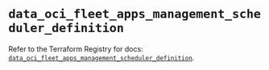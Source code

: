 # `data_oci_fleet_apps_management_scheduler_definition`

Refer to the Terraform Registry for docs: [`data_oci_fleet_apps_management_scheduler_definition`](https://registry.terraform.io/providers/oracle/oci/6.18.0/docs/data-sources/fleet_apps_management_scheduler_definition).
